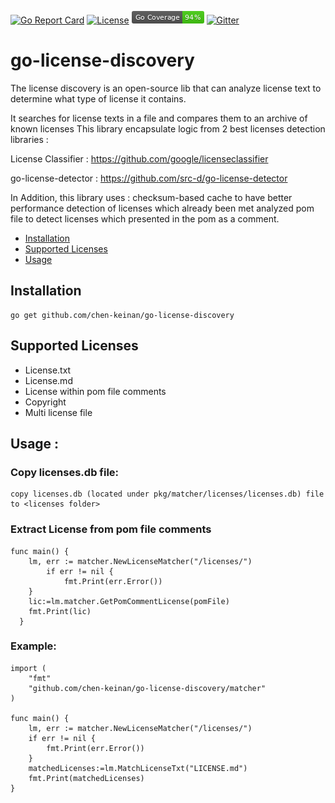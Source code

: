 [![Go Report Card](https://goreportcard.com/badge/github.com/chen-keinan/go-license-discovery)](https://goreportcard.com/report/github.com/chen-keinan/go-license-discovery)
[![License](https://img.shields.io/badge/License-Apache%202.0-blue.svg)](https://github.com/chen-keinan/go-archive-extractor/blob/master/LICENSE)
<img src="./pkg/img/coverage_badge.png" alt="test coverage badge">
[![Gitter](https://badges.gitter.im/beacon-sec/community.svg)](https://gitter.im/beacon-sec/community?utm_source=badge&utm_medium=badge&utm_campaign=pr-badge)

# go-license-discovery

The license discovery is an open-source lib that can analyze license text to determine what type of
license it contains.

It searches for license texts in a file and compares them to an archive of known licenses This library encapsulate logic
from 2 best licenses detection libraries :

License Classifier : https://github.com/google/licenseclassifier

go-license-detector : https://github.com/src-d/go-license-detector

In Addition, this library uses :
checksum-based cache to have better performance detection of licenses which already been met analyzed pom file to detect
licenses which presented in the pom as a comment.

* [Installation](#installation)
* [Supported Licenses](#supported-licenses)
* [Usage](#usage)

## Installation

```
go get github.com/chen-keinan/go-license-discovery
```

## Supported Licenses

- License.txt
- License.md
- License within pom file comments
- Copyright
- Multi license file

## Usage :

### Copy licenses.db file:

```
copy licenses.db (located under pkg/matcher/licenses/licenses.db) file to <licenses folder>
```

### Extract License from pom file comments

```
func main() {
    lm, err := matcher.NewLicenseMatcher("/licenses/")
        if err != nil {
	        fmt.Print(err.Error())
	}
    lic:=lm.matcher.GetPomCommentLicense(pomFile)
    fmt.Print(lic)
  }
```

### Example:

```
import (
	"fmt"
	"github.com/chen-keinan/go-license-discovery/matcher"
)

func main() {
	lm, err := matcher.NewLicenseMatcher("/licenses/")
	if err != nil {
		fmt.Print(err.Error())
	}
	matchedLicenses:=lm.MatchLicenseTxt("LICENSE.md")
	fmt.Print(matchedLicenses)
}
```
